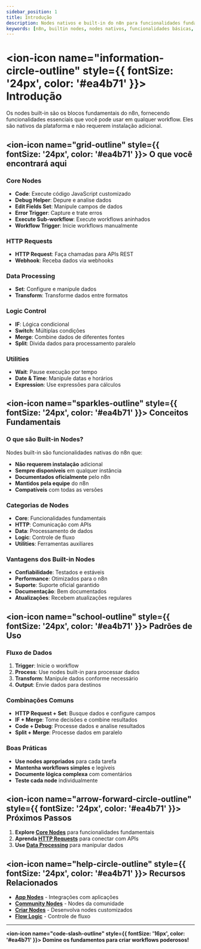 ```yaml
---
sidebar_position: 1
title: Introdução
description: Nodes nativos e built-in do n8n para funcionalidades fundamentais
keywords: [n8n, builtin nodes, nodes nativos, funcionalidades básicas, core nodes]
---
```


# <ion-icon name="information-circle-outline" style={{ fontSize: '24px', color: '#ea4b71' }}></ion-icon> Introdução

Os nodes built-in são os blocos fundamentais do n8n, fornecendo funcionalidades essenciais que você pode usar em qualquer workflow. Eles são nativos da plataforma e não requerem instalação adicional.

## <ion-icon name="grid-outline" style={{ fontSize: '24px', color: '#ea4b71' }}></ion-icon> O que você encontrará aqui

### Core Nodes

- **Code**: Execute código JavaScript customizado
- **Debug Helper**: Depure e analise dados
- **Edit Fields Set**: Manipule campos de dados
- **Error Trigger**: Capture e trate erros
- **Execute Sub-workflow**: Execute workflows aninhados
- **Workflow Trigger**: Inicie workflows manualmente

### HTTP Requests

- **HTTP Request**: Faça chamadas para APIs REST
- **Webhook**: Receba dados via webhooks

### Data Processing

- **Set**: Configure e manipule dados
- **Transform**: Transforme dados entre formatos

### Logic Control

- **IF**: Lógica condicional
- **Switch**: Múltiplas condições
- **Merge**: Combine dados de diferentes fontes
- **Split**: Divida dados para processamento paralelo

### Utilities

- **Wait**: Pause execução por tempo
- **Date & Time**: Manipule datas e horários
- **Expression**: Use expressões para cálculos

## <ion-icon name="sparkles-outline" style={{ fontSize: '24px', color: '#ea4b71' }}></ion-icon> Conceitos Fundamentais

### O que são Built-in Nodes?

Nodes built-in são funcionalidades nativas do n8n que:

- **Não requerem instalação** adicional
- **Sempre disponíveis** em qualquer instância
- **Documentados oficialmente** pelo n8n
- **Mantidos pela equipe** do n8n
- **Compatíveis** com todas as versões

### Categorias de Nodes

- **Core**: Funcionalidades fundamentais
- **HTTP**: Comunicação com APIs
- **Data**: Processamento de dados
- **Logic**: Controle de fluxo
- **Utilities**: Ferramentas auxiliares

### Vantagens dos Built-in Nodes

- **Confiabilidade**: Testados e estáveis
- **Performance**: Otimizados para o n8n
- **Suporte**: Suporte oficial garantido
- **Documentação**: Bem documentados
- **Atualizações**: Recebem atualizações regulares

## <ion-icon name="school-outline" style={{ fontSize: '24px', color: '#ea4b71' }}></ion-icon> Padrões de Uso

### Fluxo de Dados

1. **Trigger**: Inicie o workflow
2. **Process**: Use nodes built-in para processar dados
3. **Transform**: Manipule dados conforme necessário
4. **Output**: Envie dados para destinos

### Combinações Comuns

- **HTTP Request + Set**: Busque dados e configure campos
- **IF + Merge**: Tome decisões e combine resultados
- **Code + Debug**: Processe dados e analise resultados
- **Split + Merge**: Processe dados em paralelo

### Boas Práticas

- **Use nodes apropriados** para cada tarefa
- **Mantenha workflows simples** e legíveis
- **Documente lógica complexa** com comentários
- **Teste cada node** individualmente

## <ion-icon name="arrow-forward-circle-outline" style={{ fontSize: '24px', color: '#ea4b71' }}></ion-icon> Próximos Passos

1. **Explore [Core Nodes](./core-nodes/)** para funcionalidades fundamentais
2. **Aprenda [HTTP Requests](./http-requests/)** para conectar com APIs
3. **Use [Data Processing](./data-processing/)** para manipular dados

## <ion-icon name="help-circle-outline" style={{ fontSize: '24px', color: '#ea4b71' }}></ion-icon> Recursos Relacionados

- **[App Nodes](../app-nodes/)** - Integrações com aplicações
- **[Community Nodes](../community-nodes/)** - Nodes da comunidade
- **[Criar Nodes](../criar-nodes/)** - Desenvolva nodes customizados
- **[Flow Logic](../../logica-e-dados/01-flow-logic/)** - Controle de fluxo

---

**<ion-icon name="code-slash-outline" style={{ fontSize: '16px', color: '#ea4b71' }}></ion-icon> Domine os fundamentos para criar workflows poderosos!**
